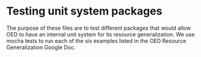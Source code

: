# Testing unit system packages

The purpose of these files are to test different packages that would allow OED
to have an internal unit system for its resource generalization. We use mocha
tests to run each of the six examples listed in the OED Resource Generalization
Google Doc.